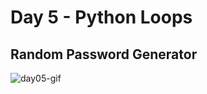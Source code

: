 # Day 5 - Python Loops

## Random Password Generator
![day05-gif](https://user-images.githubusercontent.com/67601521/170896187-bdafab30-5154-4cc3-9d21-047a660a849b.gif)
